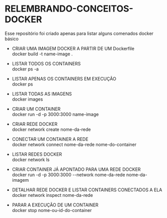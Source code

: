 # RELEMBRANDO-CONCEITOS-DOCKER
Esse repositório foi criado apenas para listar alguns comenados docker básico

- CRIAR UMA IMAGEM DOCKER A PARTIR DE UM Dockerfile </br>
   docker build -t name-image . </br>

- LISTAR TODOS OS CONTAINERS  </br>
   docker ps -a </br>

- LISTAR APENAS OS CONTAINERS EM EXECUÇÃO </br>
   docker ps </br>

- LISTAR TODAS AS IMAGENS </br>
   docker images </br>

- CRIAR UM CONTAINER </br>
   docker run -d -p 3000:3000 name-image </br>

- CRIAR REDE DOCKER </br>
   docker network create nome-da-rede </br>

- CONECTAR UM CONTAINER A REDE </br>
   docker network connect nome-da-rede nome-do-container </br>

- LISTAR REDES DOCKER </br>
   docker network ls </br>

- CRIAR CONTAINER JÁ APONTADO PARA UMA REDE DOCKER </br>
   docker run -d -p 3000:3000 --network nome-da-rede nome-da-imagem </br>

- DETALHAR REDE DOCKER E LISTAR CONTAINERS CONECTADOS A ELA </br>
   docker network inspect nome-da-rede </br>

- PARAR A EXECUÇÃO DE UM CONTAINER </br>
   docker stop nome-ou-id-do-container </br>

